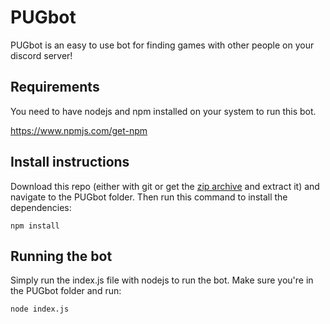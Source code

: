# PUGbot
PUGbot is an easy to use bot for finding games with other people on your discord server!

## Requirements
You need to have nodejs and npm installed on your system to run this bot.

https://www.npmjs.com/get-npm

## Install instructions
Download this repo (either with git or get the [zip archive](https://github.com/LucasBackvall/PUGbot/archive/master.zip) and extract it)
and navigate to the PUGbot folder.
Then run this command to install the dependencies:

`npm install`

## Running the bot
Simply run the index.js file with nodejs to run the bot. Make sure you're in the PUGbot folder and run:

`node index.js`
